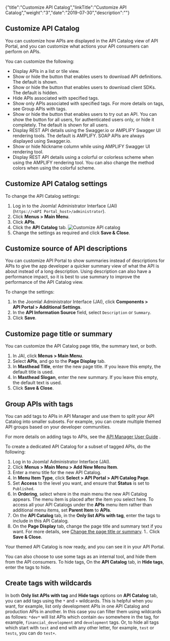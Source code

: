 {"title":"Customize API Catalog","linkTitle":"Customize API Catalog","weight":"3","date":"2019-07-30","description":""}

## Customize API Catalog

You can customize how APIs are displayed in the API Catalog view of API Portal, and you can customize what actions your API consumers can perform on APIs.

You can customize the following:

- Display APIs in a list or tile view.
- Show or hide the button that enables users to download API definitions. The default is shown.
- Show or hide the button that enables users to download client SDKs. The default is hidden.
- Hide APIs associated with specified tags.
- Show only APIs associated with specified tags. For more details on tags, see Group APIs with tags.
- Show or hide the button that enables users to try out an API. You can show the button for all users, for authenticated users only, or hide it completely. The default is shown for all users.
- Display REST API details using the Swagger.io or AMPLIFY Swagger UI rendering tools. The default is AMPLIFY. SOAP APIs are always displayed using Swagger.io.
- Show or hide Nickname column while using AMPLIFY Swagger UI rendering tool.
- Display REST API details using a colorful or colorless scheme when using the AMPLIFY rendering tool. You can also change the method colors when using the colorful scheme.

## Customize API Catalog settings

To change the API Catalog settings:

1. Log in to the Joomla! Administrator Interface (JAI) (`https://<API Portal_host>/administrator`).
1. Click **Menus > Main Menu**.
1. Click **APIs**.
1. Click the **API Catalog** tab.
   ![Customize API catalog](/Images/APIPortal/jai_customize_api_catalog.png)
1. Change the settings as required and click **Save & Close**.

## Customize source of API descriptions

You can customize API Portal to show summaries instead of descriptions for APIs to give the app developer a quicker summary view of what the API is about instead of a long description. Using description can also have a performance impact, so it is best to use summary to improve the performance of the API Catalog view.

To change the settings:

1. In the Joomla! Administrator Interface (JAI), click **Components > API Portal > Additional Settings**.
2. In the **API Information Source** field, select `Description` or `Summary`.
3. Click **Save**.

## Customize page title or summary
You can customize the API Catalog page title, the summary text, or both.

1. In JAI, click **Menus > Main Menu**.
2. Select **APIs**, and go to the **Page Display** tab.
3. In **Masthead Title**, enter the new page title. If you leave this empty, the default title is used.
4. In **Masthead Slogan**, enter the new summary. If you leave this empty, the default text is used.
5. Click **Save & Close**.

## Group APIs with tags
You can add tags to APIs in API Manager and use them to split your API Catalog into smaller subsets. For example, you can create multiple themed API groups based on your developer communities.

For more details on adding tags to APIs, see the [API Manager User Guide](/bundle/APIManager_77_APIMgmtGuide_allOS_en_HTML5/) .

To create a dedicated API Catalog for a subset of tagged APIs, do the following:

1. Log in to Joomla! Administrator Interface (JAI).
1. Click **Menus > Main Menu > Add New Menu Item**.
1. Enter a menu title for the new API Catalog.
1. In **Menu Item Type**, click **Select > API Portal > API Catalog Page**.
1. Set **Access** to the level you want, and ensure that **Status** is set to `Published`.
1. In **Ordering**, select where in the main menu the new API Catalog appears. The menu item is placed after the item you select here.
  To access all your API Catalogs under the **APIs** menu item rather than additional menu items, set **Parent Item** to **APIs**.
1. On the **API Catalog** tab, in the **Only list APIs with tag**, enter the tags to include in this API Catalog.
1. On the **Page Display** tab, change the page title and summary text if you want. For more details, see [Change the page title or summary](customize_APICatalog_view.htm#Change).
1.. Click **Save & Close**.

Your themed API Catalog is now ready, and you can see it in your API Portal.

You can also choose to use some tags as an internal tool, and hide them from the API consumers. To hide tags, On the **API Catalog** tab, in **Hide tags**, enter the tags to hide.

## Create tags with wildcards

In both **Only list APIs with tag** and **Hide tags** options on **API Catalog** tab, you can add tags using the `*` and `+` wildcards. This is helpful when you want, for example, list only development APIs in one API Catalog and production APIs in another. In this case you can filter them using wildcards as follows: `*dev*` will list APIs which contain `dev` somewhere in the tag, for example, `financial_development` and `development` tags. Or, to hide all tags which start with `test` and end with any other letter, for example, `test` or `tests`, you can do `test+`.
